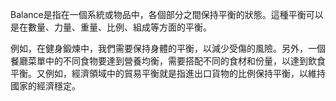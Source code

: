 Balance是指在一個系統或物品中，各個部分之間保持平衡的狀態。這種平衡可以是在數量、力量、重量、比例、組成等方面的平衡。

例如，在健身鍛煉中，我們需要保持身體的平衡，以減少受傷的風險。另外，一個餐廳菜單中的不同食物要達到營養均衡，需要搭配不同的食材和份量，以達到飲食平衡。又例如，經濟領域中的貿易平衡就是指進出口貨物的比例保持平衡，以維持國家的經濟穩定。